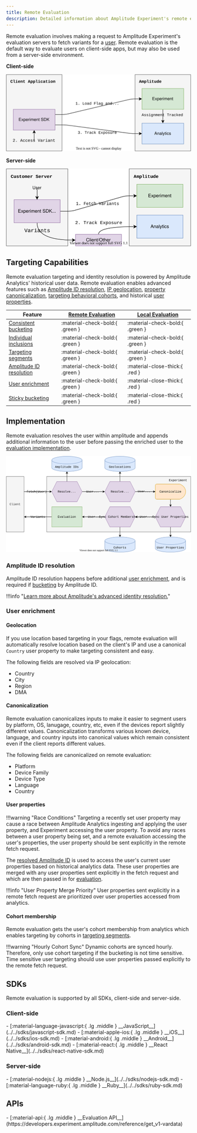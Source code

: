```yaml
---
title: Remote Evaluation
description: Detailed information about Amplitude Experiment's remote evaluation architecture, limitations, and tradeoffs.
---
```


Remote evaluation involves making a request to Amplitude Experiment's evaluation servers to fetch variants for a [user](../data-model.md#users). Remote evaluation is the default way to evaluate users on client-side apps, but may also be used from a server-side environment.

**Client-side**

![Client-side experimentation diagram.](../../../assets/images/experiment/client-side-overview.drawio.svg)

**Server-side**

![Server-side remote evaluation experimentation diagram.](../../../assets/images/experiment/server-side-remote-overview.drawio.svg)

## Targeting Capabilities

Remote evaluation targeting and identity resolution is powered by Amplitude Analytics' historical user data. Remote evaluation enables advanced features such as [Amplitude ID resolution](#amplitude-id-resolution), [IP geolocation](#geolocation), [property canonicalization](#canonicalization), [targeting behavioral cohorts](#cohort-membership), and historical [user properties](#user-properties).

| <div class='big-column'>Feature</div> | [Remote Evaluation](./remote-evaluation.md) | [Local Evaluation](./local-evaluation.md) |
| --- | --- | --- |
| [Consistent bucketing](./implementation.md#consistent-bucketing) | :material-check-bold:{ .green } | :material-check-bold:{ .green } |
| [Individual inclusions](./implementation.md#individual-inclusions) | :material-check-bold:{ .green } | :material-check-bold:{ .green } |
| [Targeting segments](./implementation.md#targeting-segments) | :material-check-bold:{ .green } | :material-check-bold:{ .green } |
| [Amplitude ID resolution](./remote-evaluation.md#amplitude-id-resolution) | :material-check-bold:{ .green } | :material-close-thick:{ .red } |
| [User enrichment](./remote-evaluation.md#user-enrichment) | :material-check-bold:{ .green } | :material-close-thick:{ .red } |
| [Sticky bucketing](./implementation.md#sticky-bucketing) | :material-check-bold:{ .green } | :material-close-thick:{ .red } |

## Implementation

Remote evaluation resolves the user within amplitude and appends additional information to the user before passing the enriched user to the [evaluation implementation](./implementation.md).

![Diagram of remote evaluation, specifically amplitude ID resolution and user enrichment](../../../assets/images/experiment/remote-evaluation.drawio.svg)

### Amplitude ID resolution

Amplitude ID resolution happens before additional [user enrichment](#user-enrichment), and is required if [bucketing](implementation.md#consistent-bucketing) by Amplitude ID.

!!!info "[Learn more about Amplitude's advanced identity resolution.](https://help.amplitude.com/hc/en-us/articles/115003135607)"

### User enrichment

#### Geolocation

If you use location based targeting in your flags, remote evaluation will automatically resolve location based on the client's IP and use a canonical `Country` user property to make targeting consistent and easy.

The following fields are resolved via IP geolocation:

* Country
* City
* Region
* DMA

#### Canonicalization

Remote evaluation canonicalizes inputs to make it easier to segment users by platform, OS, lanugage, country, etc, even if the devices report slightly different values. Canonicalization transforms various known device, language, and country inputs into canonical values which remain consistent even if the client reports different values.

The following fields are canonicalized on remote evaluation:

* Platform
* Device Family
* Device Type
* Language
* Country

#### User properties

!!!warning "Race Conditions"
    Targeting a recently set user property may cause a race between Amplitude Analytics ingesting and applying the user property, and Experiment accessing the user property. To avoid any races between a user property being set, and a remote evaluation accessing the user's properties, the user property should be sent explicitly in the remote fetch request.

 The [resolved Amplitude ID](#amplitude-id-resolution) is used to access the user's current user properties based on historical analytics data. These user properties are merged with any user properties sent explicitly in the fetch request and which are then passed in for [evaluation](./implementation.md).

!!!info "User Property Merge Priority"
    User properties sent explicitly in a remote fetch request are prioritized over user properties accessed from analytics.

#### Cohort membership

Remote evaluation gets the user's cohort membership from analytics which enables targeting by cohorts in [targeting segments](./implementation.md#targeting-segments).

!!!warning "Hourly Cohort Sync"
    Dynamic cohorts are synced hourly. Therefore, only use cohort targeting if the bucketing is not time sensitive. Time sensitive user targeting should use user properties passed explicitly to the remote fetch request.

## SDKs

Remote evaluation is supported by all SDKs, client-side and server-side.

### Client-side

<div class="grid cards" markdown>
-   [:material-language-javascript:{ .lg .middle } __JavaScript__](../../sdks/javascript-sdk.md)
-   [:material-apple-ios:{ .lg .middle } __iOS__](../../sdks/ios-sdk.md)
-   [:material-android:{ .lg .middle } __Android__](../../sdks/android-sdk.md)
-   [:material-react:{ .lg .middle } __React Native__](../../sdks/react-native-sdk.md)
</div>

### Server-side

<div class="grid cards" markdown>
-   [:material-nodejs:{ .lg .middle } __Node.js__](../../sdks/nodejs-sdk.md)
-   [:material-language-ruby:{ .lg .middle } __Ruby__](../../sdks/ruby-sdk.md)
</div>

## APIs

<div class="grid cards" markdown>
-   [:material-api:{ .lg .middle } __Evaluation API__](https://developers.experiment.amplitude.com/reference/get_v1-vardata)
</div>